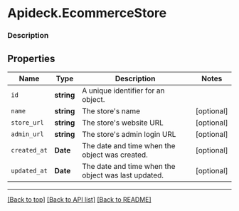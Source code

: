 # Apideck.EcommerceStore

### Description

## Properties
Name | Type | Description | Notes
------------ | ------------- | ------------- | -------------
`id` | **string** | A unique identifier for an object. | 
`name` | **string** | The store\'s name | [optional] 
`store_url` | **string** | The store\'s website URL | [optional] 
`admin_url` | **string** | The store\'s admin login URL | [optional] 
`created_at` | **Date** | The date and time when the object was created. | [optional] 
`updated_at` | **Date** | The date and time when the object was last updated. | [optional] 





---

[[Back to top]](#) [[Back to API list]](../../../../README.md#documentation-for-api-endpoints) [[Back to README]](../../../../README.md)


